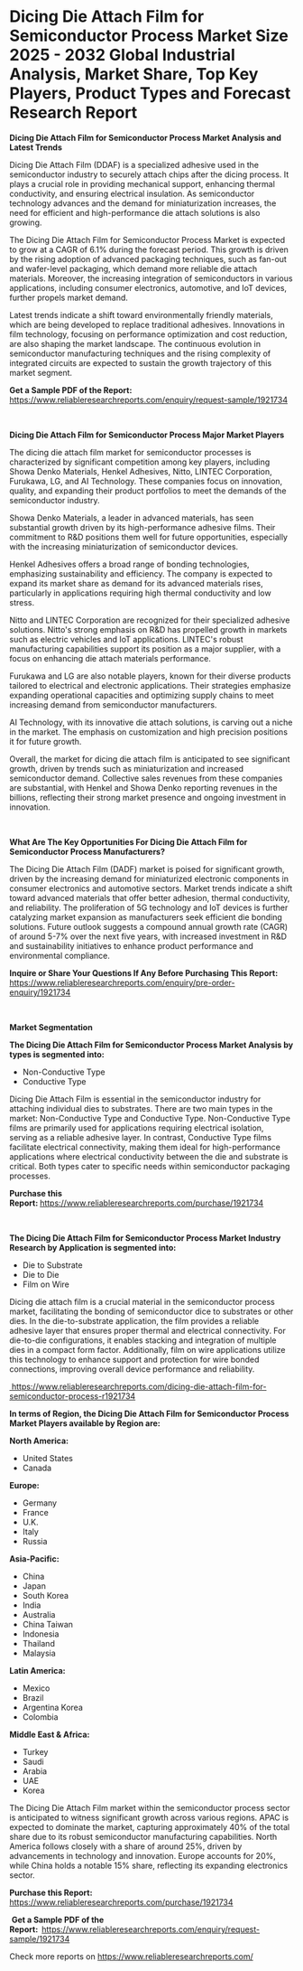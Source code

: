 <p><h1>Dicing Die Attach Film for Semiconductor Process Market Size 2025 - 2032 Global Industrial Analysis, Market Share, Top Key Players, Product Types and Forecast Research Report</h1></p><p><strong>Dicing Die Attach Film for Semiconductor Process Market Analysis and Latest Trends</strong></p>
<p><p>Dicing Die Attach Film (DDAF) is a specialized adhesive used in the semiconductor industry to securely attach chips after the dicing process. It plays a crucial role in providing mechanical support, enhancing thermal conductivity, and ensuring electrical insulation. As semiconductor technology advances and the demand for miniaturization increases, the need for efficient and high-performance die attach solutions is also growing.</p><p>The Dicing Die Attach Film for Semiconductor Process Market is expected to grow at a CAGR of 6.1% during the forecast period. This growth is driven by the rising adoption of advanced packaging techniques, such as fan-out and wafer-level packaging, which demand more reliable die attach materials. Moreover, the increasing integration of semiconductors in various applications, including consumer electronics, automotive, and IoT devices, further propels market demand.</p><p>Latest trends indicate a shift toward environmentally friendly materials, which are being developed to replace traditional adhesives. Innovations in film technology, focusing on performance optimization and cost reduction, are also shaping the market landscape. The continuous evolution in semiconductor manufacturing techniques and the rising complexity of integrated circuits are expected to sustain the growth trajectory of this market segment.</p></p>
<p><strong>Get a Sample PDF of the Report:&nbsp;</strong> <a href="https://www.reliableresearchreports.com/enquiry/request-sample/1921734?utm_campaign=3056&utm_medium=2&utm_source=Github&utm_content=ia&utm_term=03042025&utm_id=dicing-die-attach-film-for-semiconductor-process">https://www.reliableresearchreports.com/enquiry/request-sample/1921734</a></p>
<p>&nbsp;</p>
<p><strong>Dicing Die Attach Film for Semiconductor Process Major Market Players</strong></p>
<p><p>The dicing die attach film market for semiconductor processes is characterized by significant competition among key players, including Showa Denko Materials, Henkel Adhesives, Nitto, LINTEC Corporation, Furukawa, LG, and AI Technology. These companies focus on innovation, quality, and expanding their product portfolios to meet the demands of the semiconductor industry.</p><p>Showa Denko Materials, a leader in advanced materials, has seen substantial growth driven by its high-performance adhesive films. Their commitment to R&D positions them well for future opportunities, especially with the increasing miniaturization of semiconductor devices. </p><p>Henkel Adhesives offers a broad range of bonding technologies, emphasizing sustainability and efficiency. The company is expected to expand its market share as demand for its advanced materials rises, particularly in applications requiring high thermal conductivity and low stress.</p><p>Nitto and LINTEC Corporation are recognized for their specialized adhesive solutions. Nitto's strong emphasis on R&D has propelled growth in markets such as electric vehicles and IoT applications. LINTEC's robust manufacturing capabilities support its position as a major supplier, with a focus on enhancing die attach materials performance. </p><p>Furukawa and LG are also notable players, known for their diverse products tailored to electrical and electronic applications. Their strategies emphasize expanding operational capacities and optimizing supply chains to meet increasing demand from semiconductor manufacturers.</p><p>AI Technology, with its innovative die attach solutions, is carving out a niche in the market. The emphasis on customization and high precision positions it for future growth.</p><p>Overall, the market for dicing die attach film is anticipated to see significant growth, driven by trends such as miniaturization and increased semiconductor demand. Collective sales revenues from these companies are substantial, with Henkel and Showa Denko reporting revenues in the billions, reflecting their strong market presence and ongoing investment in innovation.</p></p>
<p>&nbsp;</p>
<p><strong>What Are The Key Opportunities For Dicing Die Attach Film for Semiconductor Process Manufacturers?</strong></p>
<p><p>The Dicing Die Attach Film (DADF) market is poised for significant growth, driven by the increasing demand for miniaturized electronic components in consumer electronics and automotive sectors. Market trends indicate a shift toward advanced materials that offer better adhesion, thermal conductivity, and reliability. The proliferation of 5G technology and IoT devices is further catalyzing market expansion as manufacturers seek efficient die bonding solutions. Future outlook suggests a compound annual growth rate (CAGR) of around 5-7% over the next five years, with increased investment in R&D and sustainability initiatives to enhance product performance and environmental compliance.</p></p>
<p><strong>Inquire or Share Your Questions If Any Before Purchasing This Report:</strong> <a href="https://www.reliableresearchreports.com/enquiry/pre-order-enquiry/1921734?utm_campaign=3056&utm_medium=2&utm_source=Github&utm_content=ia&utm_term=03042025&utm_id=dicing-die-attach-film-for-semiconductor-process">https://www.reliableresearchreports.com/enquiry/pre-order-enquiry/1921734</a></p>
<p>&nbsp;</p>
<p><strong>Market Segmentation</strong></p>
<p><strong>The Dicing Die Attach Film for Semiconductor Process Market Analysis by types is segmented into:</strong></p>
<p><ul><li>Non-Conductive Type</li><li>Conductive Type</li></ul></p>
<p><p>Dicing Die Attach Film is essential in the semiconductor industry for attaching individual dies to substrates. There are two main types in the market: Non-Conductive Type and Conductive Type. Non-Conductive Type films are primarily used for applications requiring electrical isolation, serving as a reliable adhesive layer. In contrast, Conductive Type films facilitate electrical connectivity, making them ideal for high-performance applications where electrical conductivity between the die and substrate is critical. Both types cater to specific needs within semiconductor packaging processes.</p></p>
<p><strong>Purchase this Report:&nbsp;</strong><a href="https://www.reliableresearchreports.com/purchase/1921734?utm_campaign=3056&utm_medium=2&utm_source=Github&utm_content=ia&utm_term=03042025&utm_id=dicing-die-attach-film-for-semiconductor-process">https://www.reliableresearchreports.com/purchase/1921734</a></p>
<p>&nbsp;</p>
<p><strong>The Dicing Die Attach Film for Semiconductor Process Market Industry Research by Application is segmented into:</strong></p>
<p><ul><li>Die to Substrate</li><li>Die to Die</li><li>Film on Wire</li></ul></p>
<p><p>Dicing die attach film is a crucial material in the semiconductor process market, facilitating the bonding of semiconductor dice to substrates or other dies. In the die-to-substrate application, the film provides a reliable adhesive layer that ensures proper thermal and electrical connectivity. For die-to-die configurations, it enables stacking and integration of multiple dies in a compact form factor. Additionally, film on wire applications utilize this technology to enhance support and protection for wire bonded connections, improving overall device performance and reliability.</p></p>
<p><a href="https://www.reliableresearchreports.com/dicing-die-attach-film-for-semiconductor-process-r1921734?utm_campaign=3056&utm_medium=2&utm_source=Github&utm_content=ia&utm_term=03042025&utm_id=dicing-die-attach-film-for-semiconductor-process">&nbsp;https://www.reliableresearchreports.com/dicing-die-attach-film-for-semiconductor-process-r1921734</a></p>
<p><strong>In terms of Region, the Dicing Die Attach Film for Semiconductor Process Market Players available by Region are:</strong></p>
<p>
    <p> <strong> North America: </strong>
        <ul>
            <li>United States</li>
            <li>Canada</li>
        </ul>
        </p> 
    <p> <strong> Europe: </strong>
        <ul>
            <li>Germany</li>
            <li>France</li>
            <li>U.K.</li>
            <li>Italy</li>
            <li>Russia</li>
        </ul>
        </p> 
    <p> <strong> Asia-Pacific: </strong>
        <ul>
            <li>China</li>
            <li>Japan</li>
            <li>South Korea</li>
            <li>India</li>
            <li>Australia</li>
            <li>China Taiwan</li>
            <li>Indonesia</li>
            <li>Thailand</li>
            <li>Malaysia</li>
        </ul>
        </p> 
    <p> <strong> Latin America: </strong>
        <ul>
            <li>Mexico</li>
            <li>Brazil</li>
            <li>Argentina Korea</li>
            <li>Colombia</li>
        </ul>
        </p> 
    <p> <strong> Middle East & Africa: </strong>
        <ul>
            <li>Turkey</li>
            <li>Saudi</li>
            <li>Arabia</li>
            <li>UAE</li>
            <li>Korea</li>
        </ul>
    </p>
    </p>
<p><p>The Dicing Die Attach Film market within the semiconductor process sector is anticipated to witness significant growth across various regions. APAC is expected to dominate the market, capturing approximately 40% of the total share due to its robust semiconductor manufacturing capabilities. North America follows closely with a share of around 25%, driven by advancements in technology and innovation. Europe accounts for 20%, while China holds a notable 15% share, reflecting its expanding electronics sector.</p></p>
<p><strong>Purchase this Report: </strong><a href="https://www.reliableresearchreports.com/purchase/1921734?utm_campaign=3056&utm_medium=2&utm_source=Github&utm_content=ia&utm_term=03042025&utm_id=dicing-die-attach-film-for-semiconductor-process">https://www.reliableresearchreports.com/purchase/1921734</a></p>
<p>&nbsp;<strong>Get a Sample PDF of the Report:&nbsp;&nbsp;</strong><a href="https://www.reliableresearchreports.com/enquiry/request-sample/1921734?utm_campaign=3056&utm_medium=2&utm_source=Github&utm_content=ia&utm_term=03042025&utm_id=dicing-die-attach-film-for-semiconductor-process">https://www.reliableresearchreports.com/enquiry/request-sample/1921734</a></p>
<p><strong></strong></p>
<p>Check more reports on <a href="https://www.reliableresearchreports.com/?utm_campaign=3056&utm_medium=2&utm_source=Github&utm_content=ia&utm_term=03042025&utm_id=dicing-die-attach-film-for-semiconductor-process">https://www.reliableresearchreports.com/</a></p>